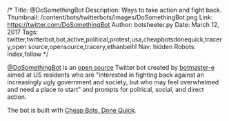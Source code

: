 /*
Title: @DoSomethingBot
Description: Ways to take action and fight back.
Thumbnail: /content/bots/twitterbots/images/DoSomethingBot.png
Link: https://twitter.com/DoSomethingBot
Author: botsheeter.py
Date: March 12, 2017
Tags: twitter,twitterbot,bot,active,political,protest,usa,cheapbotsdonequick,tracery,open source,opensource,tracery,ethanbeihl
Nav: hidden
Robots: index,follow
*/

[@DoSomethingBot](https://twitter.com/DoSomethingBot) is an [open source](http://cheapbotsdonequick.com/source/DoSomethingBot) Twitter bot created by [botmaster-e](https://twitter.com/EthanBeihl) aimed at US residents who are "interested in fighting back against an increasingly ugly government and society, but who may feel overwhelmed and need a place to start" and prompts for political, social, and direct action.

The bot is built with [Cheap Bots, Done Quick](http://cheapbotsdonequick.com/source/DoSomethingBot).

